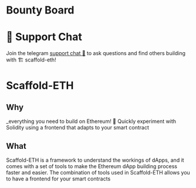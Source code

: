 # Bounty Board

# 💬 Support Chat

Join the telegram [support chat 💬](https://t.me/joinchat/KByvmRe5wkR-8F_zz6AjpA) to ask questions and find others building with 🏗 scaffold-eth!

# Scaffold-ETH

## Why

_everything you need to build on Ethereum! 🚀
Quickly experiment with Solidity using a frontend that adapts to your smart contract

## What

Scaffold-ETH is a framework to understand the workings of dApps, and it comes with a set of tools to make the Ethereum dApp building process faster and easier. The combination of tools used in Scaffold-ETH allows you to have a frontend for your smart contracts
